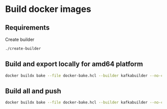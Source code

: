 # Build docker images

## Requirements
Create builder

```bash
./create-builder
```

## Build and export locally for amd64 platform

```bash
docker buildx bake --file docker-bake.hcl --builder kafkabuilder --no-cache --pull --load --set *.platform=linux/amd64
```


## Build all and push

```bash
docker buildx bake --file docker-bake.hcl --builder kafkabuilder --no-cache --pull --push
```
